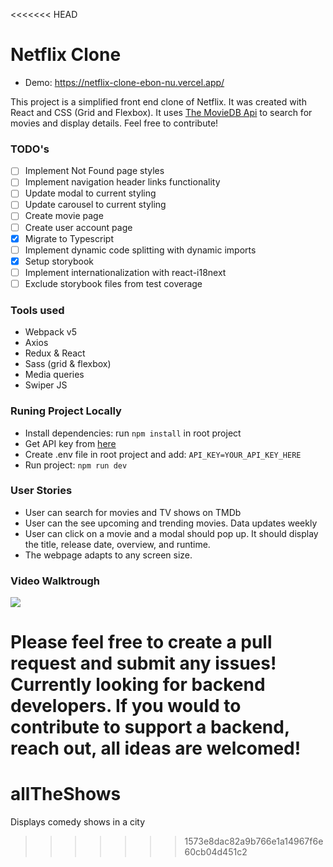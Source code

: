 <<<<<<< HEAD
# Netflix Clone

- Demo: <https://netflix-clone-ebon-nu.vercel.app/>

This project is a simplified front end clone of Netflix. It was created with React and CSS (Grid and Flexbox). It uses [The MovieDB Api](https://www.themoviedb.org/documentation/api) to search for movies and display details. Feel free to contribute!

### TODO's

- [ ] Implement Not Found page styles
- [ ] Implement navigation header links functionality
- [ ] Update modal to current styling
- [ ] Update carousel to current styling
- [ ] Create movie page
- [ ] Create user account page
- [x] Migrate to Typescript
- [ ] Implement dynamic code splitting with dynamic imports
- [x] Setup storybook
- [ ] Implement internationalization with react-i18next
- [ ] Exclude storybook files from test coverage

### Tools used

- Webpack v5
- Axios
- Redux & React
- Sass (grid & flexbox)
- Media queries
- Swiper JS

### Runing Project Locally

- Install dependencies: run `npm install` in root project
- Get API key from [here](https://www.themoviedb.org/documentation/api)
- Create .env file in root project and add: `API_KEY=YOUR_API_KEY_HERE`
- Run project: `npm run dev`

### User Stories

- User can search for movies and TV shows on TMDb
- User can the see upcoming and trending movies. Data updates weekly
- User can click on a movie and a modal should pop up. It should display the title, release date, overview, and runtime.
- The webpage adapts to any screen size.

### Video Walktrough

![](https://github.com/AndresXI/Netflix-Clone/blob/master/netflix-demo.gif?raw=true)

Please feel free to create a pull request and submit any issues!
Currently looking for backend developers. If you would to contribute to support a backend, reach out, all ideas are welcomed!
=======
# allTheShows
Displays comedy shows in a city
>>>>>>> 1573e8dac82a9b766e1a14967f6e60cb04d451c2
